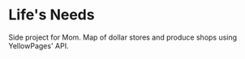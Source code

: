 # Life's Needs
Side project for Mom.
Map of dollar stores and produce shops using YellowPages' API.
